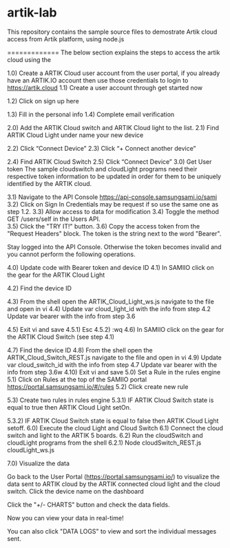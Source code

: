 # artik-lab
This repository contains the sample source files to demostrate Artik cloud access from Artik platform, using node.js 

=============
The below section explains the steps to access the artik cloud using the 

1.0)	Create a ARTIK Cloud user account from the user portal, if you already have an ARTIK.IO account then use those credentials to login to https://artik.cloud
1.1)	Create a user account through get started now
 
1.2)	Click on  sign up here
 
1.3)	Fill in the personal info
1.4)	Complete email verification 

2.0)	Add the ARTIK Cloud switch and ARTIK Cloud light to the list. 
2.1)	Find ARTIK Cloud Light under name your new device
 
2.2)	Click “Connect Device”
2.3)	Click “+ Connect another device”
 
2.4)	Find ARTIK Cloud Switch
2.5)	Click “Connect Device”
3.0)	Get User token
The sample cloudswitch and cloudLight programs need their respective token information to be updated in order for them to be uniquely identified by the ARTIK cloud.

3.1)	Navigate to the API Console 
https://api-console.samsungsami.io/sami 
3.2)	Click on Sign In
Credentials may be request if so use the same one as step 1.2.
3.3)	Allow access to data for modification
3.4)	Toggle the method GET /users/self in the Users API.  
3.5)	Click the "TRY IT!" button.
3.6)	Copy the access token from the "Request Headers" block. The token is the string next to the word "Bearer".
 
Stay logged into the API Console. Otherwise the token becomes invalid and you cannot perform the following operations.

4.0)	Update code with Bearer token and device ID
4.1)	In SAMIIO click on the gear for the ARTIK Cloud Light
 
4.2)	Find the device ID
 
4.3)	From the shell open the ARTIK_Cloud_Light_ws.js navigate to the file and open in vi
4.4)	Update var cloud_light_id with the info from step 4.2
Update var bearer with the info from step 3.6
 
4.5)	Exit vi and save 
4.5.1)	Esc
4.5.2)	:wq
4.6)	In SAMIIO click on the gear for the ARTIK Cloud Switch (see step 4.1)

4.7)	Find the device ID 
4.8)	From the shell open the ARTIK_Cloud_Switch_REST.js navigate to the file and open in vi
4.9)	Update var cloud_switch_id with the info from step 4.7
Update var bearer with the info from step 3.6w
4.10)	Exit vi and save
5.0)	Set a Rule in the rules engine
5.1)	Click on Rules at the top of the SAMIIO portal
 https://portal.samsungsami.io/#/rules
5.2)	Click create new rule
 
5.3)	Create two rules in rules engine
5.3.1)	IF ARTIK Cloud Switch state is equal to true then ARTIK Cloud Light setOn.
 
5.3.2)	IF ARTIK Cloud Switch state is equal to false then ARTIK Cloud Light setoff.
6.0)	Execute the cloud Light and Cloud Switch
6.1)	Connect the cloud switch and light to the ARTIK 5 boards.
6.2)	Run the cloudSwitch and cloudLight programs from the shell
6.2.1)	Node cloudSwitch_REST.js cloudLight_ws.js

7.0)	Visualize the data

Go back to the User Portal (https://portal.samsungsami.io/) to visualize the data sent to ARTIK cloud by the ARTIK connected cloud light and the cloud switch. Click the device name on the dashboard
 
Click the "+/- CHARTS" button and check the data fields.
 
Now you can view your data in real-time!
 
You can also click "DATA LOGS" to view and sort the individual messages sent.
 

